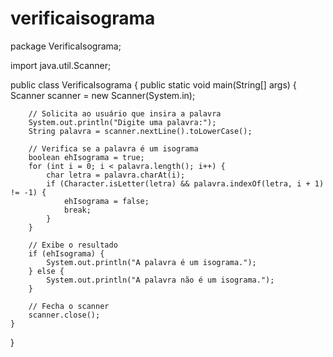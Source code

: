 # verificaisograma


package VerificaIsograma;


import java.util.Scanner;

public class VerificaIsograma {
    public static void main(String[] args) {
        Scanner scanner = new Scanner(System.in);

        // Solicita ao usuário que insira a palavra
        System.out.println("Digite uma palavra:");
        String palavra = scanner.nextLine().toLowerCase();

        // Verifica se a palavra é um isograma
        boolean ehIsograma = true;
        for (int i = 0; i < palavra.length(); i++) {
            char letra = palavra.charAt(i);
            if (Character.isLetter(letra) && palavra.indexOf(letra, i + 1) != -1) {
                ehIsograma = false;
                break;
            }
        }

        // Exibe o resultado
        if (ehIsograma) {
            System.out.println("A palavra é um isograma.");
        } else {
            System.out.println("A palavra não é um isograma.");
        }

        // Fecha o scanner
        scanner.close();
    }
}
